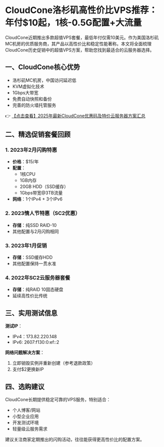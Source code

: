 # CloudCone洛杉矶高性价比VPS推荐：年付$10起，1核-0.5G配置+大流量

CloudCone近期推出多款超值VPS套餐，最低年付仅需10美元。作为美国洛杉矶MC机房的优质服务商，其产品以高性价比和稳定性能著称。本文将全面梳理CloudCone历史促销中的超值VPS方案，帮助您找到最适合的云服务器选择。

## 一、CloudCone核心优势
- 洛杉矶MC机房，中国访问延迟低
- KVM虚拟化技术
- 1Gbps大带宽
- 免费自动快照和备份
- 完善的防火墙托管服务

👉 [【点击查看】2025年最新CloudCone优惠码及特价云服务器方案汇总](https://bit.ly/Cloudcone)

## 二、精选促销套餐回顾

### 1. 2023年2月闪购特惠
- **价格**：$15/年
- **配置**：
  - 1核CPU
  - 1GB内存
  - 20GB HDD（SSD缓存）
  - 1Gbps带宽@3TB流量
- **网络**：1个IPv4 + 3个IPv6

### 2. 2023情人节特惠（SC2优惠）
- **存储**：纯SSD RAID-10
- 其他配置与2月闪购相同

### 3. 2023年1月促销
- **存储**：SSD缓存HDD
- 其他配置保持一贯水准

### 4. 2022年SC2云服务器套餐
- **存储**：纯RAID 10固态硬盘
- 延续高性价比传统

## 三、实用测试信息
**测试IP**：
- IPv4：173.82.220.148
- IPv6: 2607:f130:0:ef::2

**网络问题解决方案**：
1. 立即销毁实例并重新创建（参考退款政策）
2. 支付$2更换新IP

## 四、选购建议
CloudCone长期提供稳定可靠的VPS服务，特别适合：
- 个人博客/网站
- 小型企业应用
- 开发测试环境
- 轻量级云服务需求

建议关注商家定期推出的闪购活动，往往能获得更高性价比的配置方案。